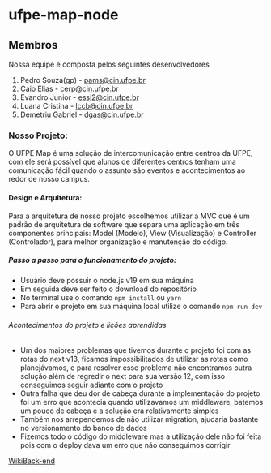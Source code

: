 # ufpe-map-node
## Membros
Nossa equipe é composta pelos seguintes desenvolvedores

1. Pedro Souza(gp) - pams@cin.ufpe.br
2. Caio Elias - cerp@cin.ufpe.br  
3. Evandro Junior - essj2@cin.ufpe.br
4. Luana Cristina - lccb@cin.ufpe.br
5. Demetriu Gabriel - dgas@cin.ufpe.br

### Nosso Projeto:
O UFPE Map é uma solução de intercomunicação entre centros da UFPE, com ele será possível que alunos de diferentes centros tenham uma comunicação fácil quando o assunto são eventos e acontecimentos ao redor de nosso campus.

#### Design e Arquitetura:
Para a arquitetura de nosso projeto escolhemos utilizar a MVC que é um padrão de arquitetura de software que separa uma aplicação em três componentes principais: Model (Modelo), View (Visualização) e Controller (Controlador), para melhor organização e manutenção do código.

##### Passo a passo para o funcionamento do projeto:
- Usuário deve possuir o node.js v19 em sua máquina
- Em seguida deve ser feito o download do repositório
- No terminal use o comando `npm install` ou `yarn`
- Para abrir o projeto em sua máquina local utilize o comando `npm run dev` 


###### Acontecimentos do projeto e lições aprendidas
- Um dos maiores problemas que tivemos durante o projeto foi com as rotas do next v13, ficamos impossibilitados de utilizar as rotas como planejávamos, e para resolver esse problema não encontramos outra solução além de regredir o next para sua versão 12, com isso conseguimos seguir adiante com o projeto
- Outra falha que deu dor de cabeça durante a implementação do projeto foi um erro que acontecia quando utilizavamos um middleware, batemos um pouco de cabeça e a solução era relativamente simples
- Também nos arrependemos de não utilizar migration, ajudaria bastante no versionamento do banco de dados
- Fizemos todo o código do middleware mas a utilização dele não foi feita pois com o deploy dava um erro que não conseguimos corrigir



[WikiBack-end](wikiBack.md)

